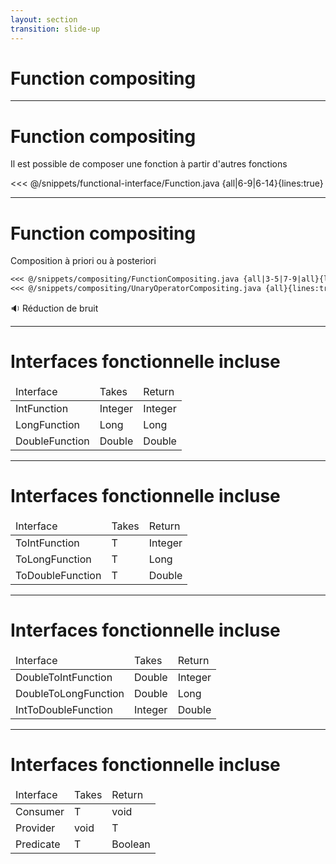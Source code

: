 ```yaml
---
layout: section
transition: slide-up
---
```


# Function compositing

---

# Function compositing

Il est possible de composer une fonction à partir d'autres fonctions

<<< @/snippets/functional-interface/Function.java {all|6-9|6-14}{lines:true}

---

# Function compositing
Composition à priori ou à posteriori

````md magic-move
<<< @/snippets/compositing/FunctionCompositing.java {all|3-5|7-9|all}{lines:true}
<<< @/snippets/compositing/UnaryOperatorCompositing.java {all}{lines:true}
````

<v-click>

🔉 <span v-mark.red="5">Réduction de bruit</span>

</v-click>

---

# Interfaces fonctionnelle incluse

<table>
    <thead>
        <tr>
            <td>Interface</td>
            <td>Takes</td>
            <td>Return</td>
        </tr>
    </thead>
    <tbody>
        <tr>
            <td>IntFunction</td>
            <td>Integer</td>
            <td>Integer</td>
        </tr>
        <tr>
            <td>LongFunction</td>
            <td>Long</td>
            <td>Long</td>
        </tr>
        <tr>
            <td>DoubleFunction</td>
            <td>Double</td>
            <td>Double</td>
        </tr>
    </tbody>
</table>

---

# Interfaces fonctionnelle incluse

<table>
    <thead>
        <tr>
            <td>Interface</td>
            <td>Takes</td>
            <td>Return</td>
        </tr>
    </thead>
    <tbody>
        <tr>
            <td>ToIntFunction</td>
            <td>T</td>
            <td>Integer</td>
        </tr>
        <tr>
            <td>ToLongFunction</td>
            <td>T</td>
            <td>Long</td>
        </tr>
        <tr>
            <td>ToDoubleFunction</td>
            <td>T</td>
            <td>Double</td>
        </tr>
    </tbody>
</table>

---

# Interfaces fonctionnelle incluse

<table>
    <thead>
        <tr>
            <td>Interface</td>
            <td>Takes</td>
            <td>Return</td>
        </tr>
    </thead>
    <tbody>
        <tr>
            <td>DoubleToIntFunction</td>
            <td>Double</td>
            <td>Integer</td>
        </tr>
        <tr>
            <td>DoubleToLongFunction</td>
            <td>Double</td>
            <td>Long</td>
        </tr>
        <tr>
            <td>IntToDoubleFunction</td>
            <td>Integer</td>
            <td>Double</td>
        </tr>
    </tbody>
</table>

--- 

# Interfaces fonctionnelle incluse

<table>
    <thead>
        <tr>
            <td>Interface</td>
            <td>Takes</td>
            <td>Return</td>
        </tr>
    </thead>
    <tbody>
        <tr>
            <td>Consumer</td>
            <td>T</td>
            <td>void</td>
        </tr>
        <tr>
            <td>Provider</td>
            <td>void</td>
            <td>T</td>
        </tr>
        <tr>
            <td>Predicate</td>
            <td>T</td>
            <td>Boolean</td>
        </tr>
    </tbody>
</table>
